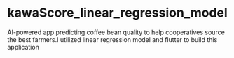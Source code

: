 # kawaScore_linear_regression_model
AI-powered app predicting coffee bean quality to help cooperatives source the best farmers.I utilized linear regression model and flutter to build this application

